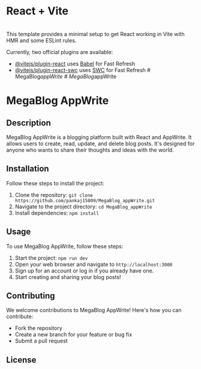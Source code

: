 # React + Vite
<br>
This template provides a minimal setup to get React working in Vite with HMR and some ESLint rules.

Currently, two official plugins are available:

- [@vitejs/plugin-react](https://github.com/vitejs/vite-plugin-react/blob/main/packages/plugin-react/README.md) uses [Babel](https://babeljs.io/) for Fast Refresh
- [@vitejs/plugin-react-swc](https://github.com/vitejs/vite-plugin-react-swc) uses [SWC](https://swc.rs/) for Fast Refresh
#   M e g a B l o g _ a p p W r i t e 
 
 #   M e g a B l o g _ a p p W r i t e 
 
 


# MegaBlog AppWrite  

## Description

MegaBlog AppWrite is a blogging platform built with React and AppWrite. It allows users to create, read, update, and delete blog posts. It's designed for anyone who wants to share their thoughts and ideas with the world.

## Installation

Follow these steps to install the project:

1. Clone the repository: `git clone https://github.com/pankaj15809/MegaBlog_appWrite.git`
2. Navigate to the project directory: `cd MegaBlog_appWrite`
3. Install dependencies: `npm install`

## Usage

To use MegaBlog AppWrite, follow these steps:

1. Start the project: `npm run dev`
2. Open your web browser and navigate to `http://localhost:3000`
3. Sign up for an account or log in if you already have one.
4. Start creating and sharing your blog posts!

## Contributing

We welcome contributions to MegaBlog AppWrite! Here's how you can contribute:

- Fork the repository
- Create a new branch for your feature or bug fix
- Submit a pull request

<!--For questions, please reach out to us at [email@example.com](mailto:email@example.com).-->

## License

<!-- MegaBlog AppWrite is licensed under the MIT License. See the LICENSE file for more details. -->
